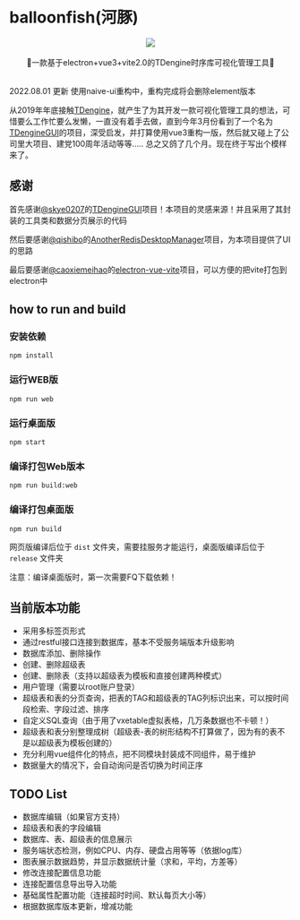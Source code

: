 # balloonfish(河豚)

<div align="center">
<img src="https://www.hualigs.cn/image/60eff6950916d.jpg"/>
</div>
<br/>
<div align="center">
🚀一款基于electron+vue3+vite2.0的TDengine时序库可视化管理工具🚀
</div>
<br/>

2022.08.01 更新 使用naive-ui重构中，重构完成将会删除element版本

从2019年年底接触[TDengine](https://github.com/taosdata/TDengine)，就产生了为其开发一款可视化管理工具的想法，可惜要么工作忙要么发懒，一直没有着手去做，直到今年3月份看到了一个名为[TDengineGUI](https://github.com/skye0207/TDengineGUI)的项目，深受启发，并打算使用vue3重构一版，然后就又碰上了公司里大项目、建党100周年活动等等..... 总之又鸽了几个月。现在终于写出个模样来了。

## 感谢

首先感谢[@skye0207](https://github.com/skye0207)的[TDengineGUI](https://github.com/skye0207/TDengineGUI)项目！本项目的灵感来源！并且采用了其封装的工具类和数据分页展示的代码

然后要感谢[@qishibo](https://github.com/qishibo)的[AnotherRedisDesktopManager](https://github.com/qishibo/AnotherRedisDesktopManager)项目，为本项目提供了UI的思路

最后要感谢[@caoxiemeihao](https://github.com/caoxiemeihao)的[electron-vue-vite](https://github.com/caoxiemeihao/electron-vue-vite)项目，可以方便的把vite打包到electron中

## how to run and build

### 安装依赖

```
npm install
```

### 运行WEB版

```
npm run web
```

### 运行桌面版

```
npm start
```

### 编译打包Web版本

```
npm run build:web
```

### 编译打包桌面版

```
npm run build
```

网页版编译后位于 `dist` 文件夹，需要挂服务才能运行，桌面版编译后位于 `release` 文件夹

注意：编译桌面版时，第一次需要FQ下载依赖！

## 当前版本功能

* 采用多标签页形式
* 通过restful接口连接到数据库，基本不受服务端版本升级影响
* 数据库添加、删除操作
* 创建、删除超级表
* 创建、删除表（支持以超级表为模板和直接创建两种模式）
* 用户管理（需要以root账户登录）
* 超级表和表的分页查询，把表的TAG和超级表的TAG列标识出来，可以按时间段检索、字段过滤、排序
* 自定义SQL查询（由于用了vxetable虚拟表格，几万条数据也不卡顿！）
* 超级表和表分别整理成树（超级表-表的树形结构不打算做了，因为有的表不是以超级表为模板创建的）
* 充分利用vue组件化的特点，把不同模块封装成不同组件，易于维护
* 数据量大的情况下，会自动询问是否切换为时间正序

## TODO List

* 数据库编辑（如果官方支持）
* 超级表和表的字段编辑
* 数据库、表、超级表的信息展示
* 服务端状态检测，例如CPU、内存、硬盘占用等等（依据log库）
* 图表展示数据趋势，并显示数据统计量（求和，平均，方差等）
* 修改连接配置信息功能
* 连接配置信息导出导入功能
* 基础属性配置功能（连接超时时间、默认每页大小等）
* 根据数据库版本更新，增减功能
